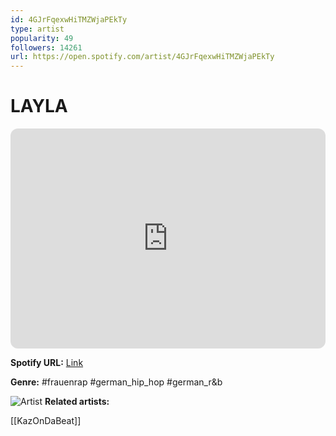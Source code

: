 ```yaml
---
id: 4GJrFqexwHiTMZWjaPEkTy
type: artist
popularity: 49
followers: 14261
url: https://open.spotify.com/artist/4GJrFqexwHiTMZWjaPEkTy
---
```

# LAYLA

<iframe style="border-radius:12px" src="https://open.spotify.com/embed/artist/4GJrFqexwHiTMZWjaPEkTy" width="100%" height="352" frameBorder="0" allowfullscreen="" allow="autoplay; clipboard-write; encrypted-media; fullscreen; picture-in-picture" loading="lazy"></iframe>

**Spotify URL:** [Link](https://open.spotify.com/artist/4GJrFqexwHiTMZWjaPEkTy)

**Genre:**  #frauenrap #german_hip_hop #german_r&b

![Artist](https://i.scdn.co/image/ab6761610000e5ebfabcea38f57428c226f26972)
**Related artists:**

[[KazOnDaBeat]]
